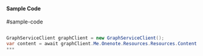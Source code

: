 #### Sample Code
#sample-code 

```C#

GraphServiceClient graphClient = new GraphServiceClient();
var content = await graphClient.Me.Onenote.Resources.Resources.Content.Request().GetAsync();
*** 

```